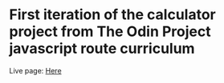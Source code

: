# First iteration of the calculator project from The Odin Project javascript route curriculum


Live page: [Here](https://brycenbb.github.io/calculator/)
